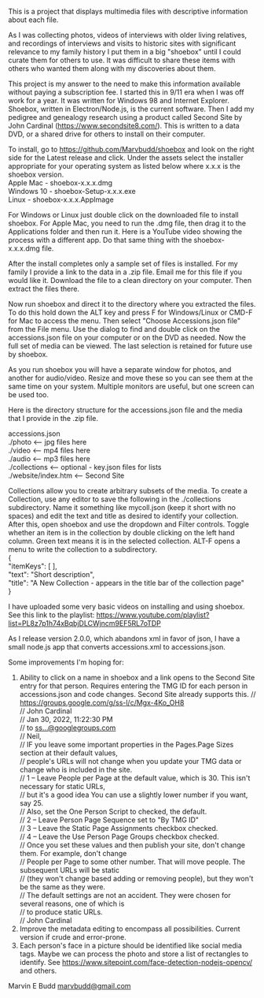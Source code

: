 This is a project that displays multimedia files with descriptive information about each file.

As I was collecting photos, videos of interviews with older living relatives, and recordings of interviews and visits to historic sites with significant relevance to my family history I put them in a big "shoebox" until I could curate them for others to use. It was difficult to share these items with others who wanted them along with my discoveries about them.

This project is my answer to the need to make this information available without paying a subscription fee. I started this in 9/11 era when I was off work for a year. It was written for Windows 98 and Internet Explorer. Shoebox, written in Electron/Node.js, is the current software. Then I add my pedigree and genealogy research using a product called Second Site by John Cardinal (https://www.secondsite8.com/). This is written to a data DVD, or a shared drive for others to install on their computer. 

To install, go to https://github.com/Marvbudd/shoebox and look on the right side for the Latest release and click. Under the assets select the installer appropriate for your operating system as listed below where x.x.x is the shoebox version.<br>
  Apple Mac  - shoebox-x.x.x.dmg<br>
  Windows 10 - shoebox-Setup-x.x.x.exe<br>
  Linux      - shoebox-x.x.x.AppImage<br>

For Windows or Linux just double click on the downloaded file to install shoebox. For Apple Mac, you need to run the .dmg file, then drag it to the Applications folder and then run it. Here is a YouTube video showing the process with a different app. Do that same thing with the shoebox-x.x.x.dmg file.

After the install completes only a sample set of files is installed. For my family I provide a link to the data in a .zip file. Email me for this file if you would like it. Download the file to a clean directory on your computer. Then extract the files there.

Now run shoebox and direct it to the directory where you extracted the files. To do this hold down the ALT key and press F for Windows/Linux or CMD-F for Mac to access the menu. Then select "Choose Accessions.json file" from the File menu. Use the dialog to find and double click on the accessions.json file on your computer or on the DVD as needed. Now the full set of media can be viewed. The last selection is retained for future use by shoebox.

As you run shoebox you will have a separate window for photos, and another for audio/video. Resize and move these so you can see them at the same time on your system. Multiple monitors are useful, but one screen can be used too.

Here is the directory structure for the accessions.json file and the media that I provide in the .zip file.

accessions.json<br>
./photo <-- jpg files here<br>
./video <-- mp4 files here<br>
./audio <-- mp3 files here<br>
./collections <-- optional - key.json files for lists<br>
./website/index.htm <-- Second Site<br>

Collections allow you to create arbitrary subsets of the media. To create a Collection, use any editor to save the following in the ./collections subdirectory. Name it something like mycoll.json (keep it short with no spaces) and edit the text and title as desired to identify your collection. After this, open shoebox and use the dropdown and Filter controls. Toggle whether an item is in the collection by double clicking on the left hand column. Green text means it is in the selected collection. ALT-F opens a menu to write the collection to a subdirectory.<br>
{<br>
  "itemKeys": [ ],<br>
  "text": "Short description",<br>
  "title": "A New Collection - appears in the title bar of the collection page"<br>
}<br>

I have uploaded some very basic videos on installing and using shoebox. See this link to the playlist: https://www.youtube.com/playlist?list=PL8z7p1h74xBqbjDLCWjncm9EF5RL7oTDP

As I release version 2.0.0, which abandons xml in favor of json, I have a small node.js app that converts accessions.xml to accessions.json.

Some improvements I'm hoping for:
  1. Ability to click on a name in shoebox and a link opens to the Second Site entry for that person. Requires entering the TMG ID for each person in accessions.json and code changes. Second Site already supports this.
        // https://groups.google.com/g/ss-l/c/Mgx-4Ko_OH8<br>
        // John Cardinal<br>
        // Jan 30, 2022, 11:22:30 PM<br>
        // to ss...@googlegroups.com<br>
        // Neil,<br>
        // IF you leave some important properties in the Pages.Page Sizes section at their default values, <br>
        // people's URLs will not change when you update your TMG data or change who is included in the site.<br>
        // 1 – Leave People per Page at the default value, which is 30. This isn't necessary for static URLs, <br>
        //     but it's a good idea You can use a slightly lower number if you want, say 25. <br>
        //     Also, set the One Person Script to checked, the default.<br>
        // 2 – Leave Person Page Sequence set to "By TMG ID"<br>
        // 3 – Leave the Static Page Assignments checkbox checked.<br>
        // 4 – Leave the Use Person Page Groups checkbox checked.<br>
        // Once you set these values and then publish your site, don't change them. For example, don't change <br>
        // People per Page to some other number. That will move people. The subsequent URLs will be static <br>
        // (they won't change based adding or removing people), but they won't be the same as they were.<br>
        // The default settings are not an accident. They were chosen for several reasons, one of which is <br>
        // to produce static URLs.<br>
        // John Cardinal<br>
  2. Improve the metadata editing to encompass all possibilities. Current version if crude and error-prone.
  3. Each person's face in a picture should be identified like social media tags. Maybe we can process the photo and store a list of rectangles to identify. See https://www.sitepoint.com/face-detection-nodejs-opencv/ and others.

Marvin E Budd
marvbudd@gmail.com
